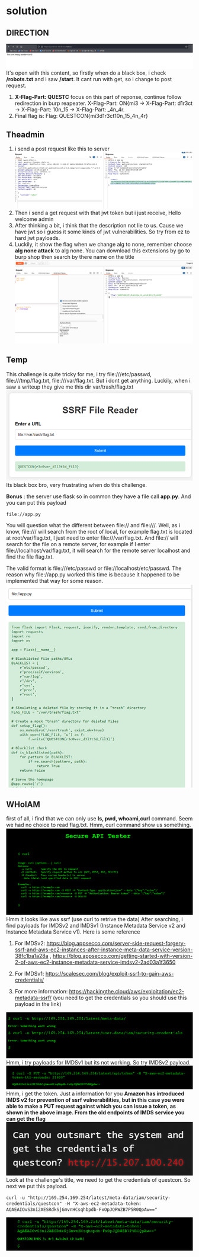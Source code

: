 # solution

## DIRECTION

![alt text](image.png)<br>
It's open with this content, so firstly when do a black box, i check **/robots.txt** and i saw **/start**. It cant run with get, so i change to post request.

1. **X-Flag-Part: QUESTC** focus on this part of reponse, continue follow redirection in burp reapeater. X-Flag-Part: ON{mi3 -> X-Flag-Part: d1r3ct -> X-Flag-Part: 10n_15 -> X-Flag-Part: \_4n_4r.
2. Final flag is: Flag: QUESTCON{mi3d1r3ct10n_15_4n_4r}

## Theadmin

1. i send a post request like this to server
   ![alt text](image-1.png)<br>
2. Then i send a get request with that jwt token but i just receive, Hello welcome admin
3. After thinking a bit, i think that the description not lie to us. Cause we have jwt so i guess it some kinds of jwt vulnerabilities. So try from ez to hard jwt payloads.
4. Luckily, it show the flag when we change alg to none, remember choose **alg none attack** to alg none. You can download this extensions by go to burp shop then search by there name on the title
   ![alt text](image-2.png)<br>

## Temp

This challenge is quite tricky for me, i try file:///etc/passwd, file:///tmp/flag.txt, file:///var/flag.txt. But i dont get anything. Luckily, when i saw a writeup they give me this dir var/trash/flag.txt
![alt text](image-3.png)<br>
Its black box bro, very frustrating when do this challenge.

**Bonus** : the server use flask so in common they have a file call **app.py**. And you can put this payload

```
file://app.py
```

You will question what the different between file:// and file:///. Well, as i know, file:/// will search from the root of local, for example flag.txt is located at root/var/flag.txt, I just need to enter file:///var/flag.txt. And file:// will search for the file on a remote server, for example if I enter file://localhost/var/flag.txt, it will search for the remote server localhost and find the file flag.txt.

The valid format is file:///etc/passwd or file://localhost/etc/passwd. The reason why file://app.py worked this time is because it happened to be implemented that way for some reason.
![alt text](image-6.png)<br>

## WHoIAM

first of all, i find that we can only use **ls, pwd, whoami,curl** command. Seem we had no choice to read flag.txt. Hmm, curl command show us something.
![alt text](image-4.png)<br>
Hmm it looks like aws ssrf (use curl to retrive the data)
After searching, i find payloads for IMDSv2 and IMDSv1 (Instance Metadata Service v2 and Instance Metadata Service v1). Here is some reference

1. For IMDSv2: https://blog.appsecco.com/server-side-request-forgery-ssrf-and-aws-ec2-instances-after-instance-meta-data-service-version-38fc1ba1a28a , https://blog.appsecco.com/getting-started-with-version-2-of-aws-ec2-instance-metadata-service-imdsv2-2ad03a1f3650

2. For IMDSv1: https://scalesec.com/blog/exploit-ssrf-to-gain-aws-credentials/

3. For more information: https://hackingthe.cloud/aws/exploitation/ec2-metadata-ssrf/ (you need to get the credentials so you should use this payload in the link)

![alt text](image-5.png)<br>
Hmm, i try payloads for IMDSv1 but its not working. So try IMDSv2 payload.
![alt text](image-7.png)<br>
Hmm, i get the token. Just a information for you **Amazon has introduced IMDS v2 for prevention of ssrf vulnerabilities, but in this case you were able to make a PUT request against which you can issue a token, as shown in the above image. From the old endpoints of IMDS service you can get the flag**
![alt text](image-8.png)<br>
Look at the challenge's title, we need to get the credentials of questcon. So next we put this payload.

```
curl -u "http://169.254.169.254/latest/meta-data/iam/security-credentials/questcon" -H "X-aws-ec2-metadata-token: AQAEAIOvS3ni2AESRdkSjGmvnHCsqhbpdb-FxOpJQRWZB7P5R0QpAw=="
```

![alt text](image-9.png)<br>
